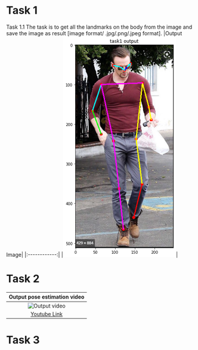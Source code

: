 # Task 1
Task  1.1 The task  is to get all the landmarks on the body from the image and save the image as result [image format/ .jpg/.png/.jpeg format]. 
|Output Image|
|:------------:|
|![Output Image](./images/output_image.png)|


# Task 2

|Output pose estimation video|
|:------------:|
|![Output video](./images/simulator.gif)|
|[Youtube Link](https://youtu.be/BZA1jUqT58Q)|
# Task 3
